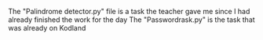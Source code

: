 The "Palindrome detector.py" file is a task the teacher gave me since I had already finished the work for the day
The "Passwordrask.py" is the task that was already on Kodland
